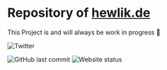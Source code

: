 # Repository of [hewlik.de](https://hewlik.de)

This Project is and will always be work in progress 🙂

![Twitter](https://img.shields.io/twitter/follow/ynn1k?label=%40ynn1k&style=social)

![GitHub last commit](https://img.shields.io/github/last-commit/ynn1k/personal-website)
![Website status](https://img.shields.io/website/https/hewlik.de?up_message=online)
